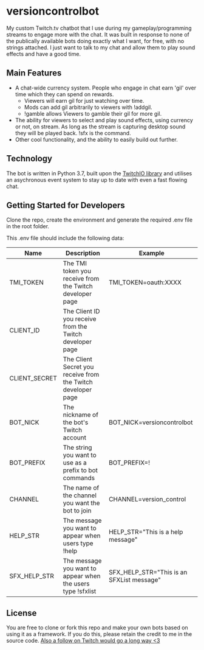 # versioncontrolbot
My custom Twitch.tv chatbot that I use during my gameplay/programming streams to engage more with the chat. It was built in response to none of the publically available bots doing exactly what I want, for free, with no strings attached. I just want to talk to my chat and allow them to play sound effects and have a good time.

## Main Features
- A chat-wide currency system. People who engage in chat earn 'gil' over time which they can spend on rewards.
    - Viewers will earn gil for just watching over time.
    - Mods can add gil arbitrarily to viewers with !addgil.
    - !gamble allows Viewers to gamble their gil for more gil.
- The ability for viewers to select and play sound effects, using currency or not, on stream. As long as the stream is capturing desktop sound they will be played back. !sfx is the command.
- Other cool functionality, and the ability to easily build out further.

## Technology
The bot is written in Python 3.7, built upon the [TwitchIO library](https://github.com/TwitchIO/TwitchIO) and utilises an asychronous event system to stay up to date with even a fast flowing chat.

## Getting Started for Developers
Clone the repo, create the environment and generate the required .env file in the root folder.

This .env file should include the following data:

| Name | Description | Example |
| ---- | ------| ------- | 
|TMI_TOKEN | The TMI token you receive from the Twitch developer page  | TMI_TOKEN=oauth:XXXX | 
| CLIENT_ID | The Client ID you receive from the Twitch developer page | |
| CLIENT_SECRET | The Client Secret you receive from the Twitch developer page | |
| BOT_NICK  | The nickname of the bot's Twitch account  | BOT_NICK=versioncontrolbot |
| BOT_PREFIX | The string you want to use as a prefix to bot commands | BOT_PREFIX=! |
| CHANNEL | The name of the channel you want the bot to join | CHANNEL=version_control |
| HELP_STR | The message you want to appear when users type !help | HELP_STR="This is a help message" |
| SFX_HELP_STR | The message you want to appear when the users type !sfxlist | SFX_HELP_STR="This is an SFXList message" |

## License
You are free to clone or fork this repo and make your own bots based on using it as a framework. If you do this, please retain the credit to me in the source code. [Also a follow on Twitch would go a long way <3](https://twitch.tv/version_control)